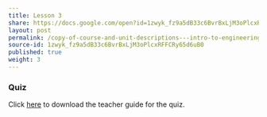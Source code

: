 ```yaml
---
title: Lesson 3
share: https://docs.google.com/open?id=1zwyk_fz9a5dB33c6BvrBxLjM3oPlcxRFFCRy65d6uB0
layout: post
permalink: /copy-of-course-and-unit-descriptions---intro-to-engineering-de-only-copy/
source-id: 1zwyk_fz9a5dB33c6BvrBxLjM3oPlcxRFFCRy65d6uB0
published: true
weight: 3
---
```


### Quiz

Click <a href ="https://docs.google.com/document/d/19XSz-Mllvg-ksLRcO_gNTlRt-0ONwRUMjvOItv-uRpY/edit?usp=sharing" target="_blank">here</a> to download the teacher guide for the quiz.